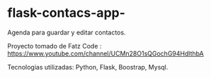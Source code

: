 ﻿# flask-contacs-app-

Agenda para guardar  y editar contactos.

Proyecto tomado de Fatz Code : https://www.youtube.com/channel/UCMn28O1sQGochG94HdlthbA

Tecnologias utilizadas: Python, Flask, Boostrap, Mysql.
